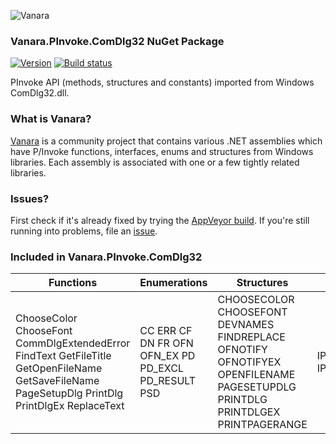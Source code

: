 ﻿![Vanara](https://raw.githubusercontent.com/dahall/Vanara/master/docs/icons/VanaraHeading.png)
### **Vanara.PInvoke.ComDlg32 NuGet Package**
[![Version](https://img.shields.io/nuget/v/Vanara.PInvoke.ComDlg32?label=NuGet&style=flat-square)](https://github.com/dahall/Vanara/releases)
[![Build status](https://img.shields.io/appveyor/build/dahall/vanara?label=AppVeyor%20build&style=flat-square)](https://ci.appveyor.com/project/dahall/vanara)

PInvoke API (methods, structures and constants) imported from Windows ComDlg32.dll.

### **What is Vanara?**

[Vanara](https://github.com/dahall/Vanara) is a community project that contains various .NET assemblies which have P/Invoke functions, interfaces, enums and structures from Windows libraries. Each assembly is associated with one or a few tightly related libraries.

### **Issues?**

First check if it's already fixed by trying the [AppVeyor build](https://ci.appveyor.com/nuget/vanara-prerelease).
If you're still running into problems, file an [issue](https://github.com/dahall/Vanara/issues).

### **Included in Vanara.PInvoke.ComDlg32**

Functions | Enumerations | Structures | Interfaces
--- | --- | --- | ---
ChooseColor ChooseFont CommDlgExtendedError FindText GetFileTitle GetOpenFileName GetSaveFileName PageSetupDlg PrintDlg PrintDlgEx ReplaceText  | CC ERR CF DN FR OFN OFN_EX PD PD_EXCL PD_RESULT PSD  | CHOOSECOLOR CHOOSEFONT DEVNAMES FINDREPLACE OFNOTIFY OFNOTIFYEX OPENFILENAME PAGESETUPDLG PRINTDLG PRINTDLGEX PRINTPAGERANGE  | IPrintDialogCallback IPrintDialogServices          
